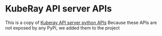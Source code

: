 # KubeRay API server APIs

This is a copy of [Kuberay API server python APIs](https://github.com/ray-project/kuberay/tree/master/clients/python-apiserver-client)
Because these APIs are not exposed by any PyPi, we added them to the project